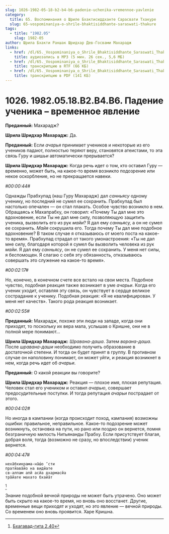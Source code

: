 ```yaml
---
slug: 1026-1982-05-18-b2-b4-b6-padenie-uchenika-vremennoe-yavlenie
category:
  title: 65. Воспоминания о Шриле Бхактисиддханте Сарасвати Тхакуре
  slug: 65-vospominaniya-o-shrile-bhaktisiddhante-saraswati-thakure
tags:
  - title: "1982.05"
    slug: 1982-05
author: Шрила Бхакти Ракшак Шридхар Дев-Госвами Махарадж
links:
  - href: /dl/65._Vospominaniya_o_Shrile_Bhaktisiddhante_Saraswati_Thakure/1026_1982.05.18.B2.B4.B6_SridharMj_Padenie_uchenika--vremennoe_javlenie.mp3
    title: аудиозапись в MP3 (5 мин. 26 сек., 5,6 МБ)
  - href: /dl/65._Vospominaniya_o_Shrile_Bhaktisiddhante_Saraswati_Thakure/1026_1982.05.18.B2.B4.B6_SridharMj_Padenie_uchenika--vremennoe_javlenie.rtf
    title: транскрипцию в RTF (66 КБ)
  - href: /dl/65._Vospominaniya_o_Shrile_Bhaktisiddhante_Saraswati_Thakure/1026_1982.05.18.B2.B4.B6_SridharMj_Padenie_uchenika--vremennoe_javlenie.pdf
    title: транскрипцию в PDF (141 КБ)
---
```


# 1026. 1982.05.18.B2.B4.B6. Падение ученика – временное явление

**Преданный:** Махарадж?

**Шрила Шридхар Махарадж:** Да.

**Преданный:** Если *ачарья* принимает учеников и некоторые из его учеников падают, полностью теряют веру, становятся атеистами, то эта связь Гуру и *шишьи* автоматически прерывается?

**Шрила Шридхар Махарадж:** Когда речь идет о том, кто оставил Гуру — временно, может быть, на какое-то время возникло подозрение или некое оскорбление, но не прекращается навеки.

*#00:00:44#*

Однажды Прабхупад (наш Гуру Махарадж) дал *санньясу* одному ученику, но последний не сумел ее сохранить. Прабхупад был настолько опечален — он стал плакать. Особое чувство возникло в нем. Обращаясь к Махапрабху, он говорил: «Почему Ты дал мне это вдохновение, если Ты не дал мне силу, позволяющую защитить ученика, вызволить его из рук *майи*? Я дал ему *санньясу,* а он не сумел ее сохранить. *Майя* сокрушила его. Тогда почему Ты дал мне подобное вдохновение? В таком случае я отказываюсь от моего поста на какое-то время». Прабхупад страдал от такого умонастроения: «Ты не дал мне силу, благодаря которой я сумел бы вызволить человека из рук *майи*. Я дал ему *санньясу*, он не сумел ее сохранить. У меня нет силы, я беспомощен. Я слагаю с себя эту обязанность, отказываюсь совершать это служение на какое-то время».

*#00:02:17#*

Но, конечно, в конечном счете все встало на свои места. Подобное чувство, подобная реакция также возникает в уме *ачарьи*. Когда его ученик уходит, оставляя эту связь, он чувствует в сердце великое сострадание к ученику. Подобная реакция: «Я не квалифицирован. У меня нет качеств». Такого рода реакция возникает.

*#00:02:55#*

**Преданный:** Махарадж, похоже эти люди на западе, когда они приходят, то поскольку их вера мала, услышав о Кришне, они не в полной мере понимают…

**Шрила Шридхар Махарадж:** *Шравана-даша*. Затем *варана-даша*. После *шравана-даши* необходимо получить образование в достаточной степени. И тогда он будет принят в группу. В противном случае он наполовину понимает, он может уйти, и реакция возникнет в нем, когда речь идет об *ачарьи*.

**Преданный:** О какой реакции вы говорите?

**Шрила Шридхар Махарадж:** Реакция — плохое имя, плохая репутация. Человек стал его учеником и оставил *ачарью*, совершает предосудительные поступки. И тогда репутация *ачарьи* пострадает от этого.

*#00:04:02#*

Но иногда в кампании (когда происходит поход, кампания) возможны ошибки: правильное, неправильное. Какое-то подозрение может возникнуть, остановка на пути, но рано или поздно он вернется, помня безграничную милость Нитьянанды Прабху. Если присутствует благая, добрая воля, тогда (возможно не сразу, но впоследствии) ученик вернется.

*#00:04:47#*

    неха̄бхикрама-на̄ш́о ’сти
    пратйава̄йо на видйате
    св-алпам апй асйа дхармасйа
    тра̄йате махато бхайа̄т
[^_ftn1]

Знание подобной вечной природы не может быть утрачено. Оно может быть скрыто на какое-то время, но вновь оно восстанет. Другие, временные вещи приходят и уходят, но это явление — вечной природы. Со временем оно вновь проявится. Харе Кришна.



[^_ftn1]: [Бхагавад-гита 2.40](../notes/bhagavad-gita/bhagavad-gita-2-40.md)
